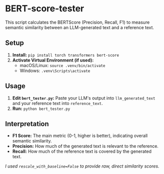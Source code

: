 # BERT-score-tester

This script calculates the BERTScore (Precision, Recall, F1) to measure semantic similarity between an LLM-generated text and a reference text.

## Setup

1.  **Install:** `pip install torch transformers bert-score`
2.  **Activate Virtual Environment (if used):**
    * macOS/Linux: `source .venv/bin/activate`
    * Windows: `.venv\Scripts\activate`

## Usage

1.  **Edit `bert_tester.py`:** Paste your LLM's output into `llm_generated_text` and your reference text into `reference_text`.
2.  **Run:** `python bert_tester.py`

## Interpretation

* **F1 Score:** The main metric (0-1, higher is better), indicating overall semantic similarity.
* **Precision:** How much of the generated text is relevant to the reference.
* **Recall:** How much of the reference text is covered by the generated text.

*I used `rescale_with_baseline=False` to provide raw, direct similarity scores.*
